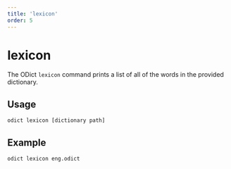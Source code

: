 ```yaml
---
title: 'lexicon'
order: 5
---
```


# lexicon

The ODict `lexicon` command prints a list of all of the words in the provided dictionary.

## Usage

```bash
odict lexicon [dictionary path]
```

## Example

```bash
odict lexicon eng.odict
```